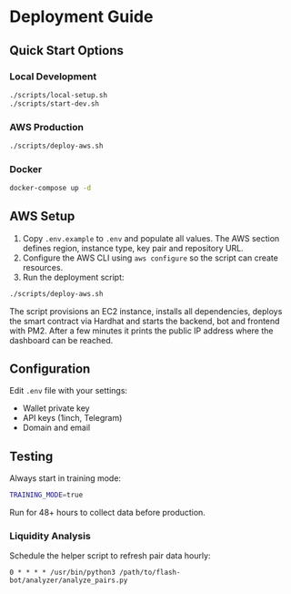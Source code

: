 # Deployment Guide

## Quick Start Options

### Local Development
```bash
./scripts/local-setup.sh
./scripts/start-dev.sh
```

### AWS Production
```bash
./scripts/deploy-aws.sh
```

### Docker
```bash
docker-compose up -d
```

## AWS Setup

1. Copy `.env.example` to `.env` and populate all values.
   The AWS section defines region, instance type, key pair and repository URL.
2. Configure the AWS CLI using `aws configure` so the script can create
   resources.
3. Run the deployment script:

```bash
./scripts/deploy-aws.sh
```

The script provisions an EC2 instance, installs all dependencies, deploys the
smart contract via Hardhat and starts the backend, bot and frontend with PM2.
After a few minutes it prints the public IP address where the dashboard can be
reached.

## Configuration

Edit `.env` file with your settings:
- Wallet private key
- API keys (1inch, Telegram)
- Domain and email

## Testing

Always start in training mode:
```bash
TRAINING_MODE=true
```

Run for 48+ hours to collect data before production.

### Liquidity Analysis

Schedule the helper script to refresh pair data hourly:

```cron
0 * * * * /usr/bin/python3 /path/to/flash-bot/analyzer/analyze_pairs.py
```
